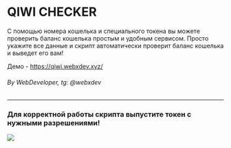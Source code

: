 <h1>QIWI CHECKER</h1>
<p>С помощью номера кошелька и специального токена вы можете проверить баланс кошелька простым и удобным сервисом. Просто укажите все данные и скрипт автоматически проверит баланс кошелька и выведет его вам!</p>
<p>Демо - <a href="https://qiwi.webxdev.xyz/">https://qiwi.webxdev.xyz/</a></p>
<h6>By WebDeveloper, tg: @webxdev</h6>
<hr>
<h3>Для корректной работы скрипта выпустите токен с нужными разрешениями!</h3>
<img src="https://i.imgur.com/NNuhYwf.png">
